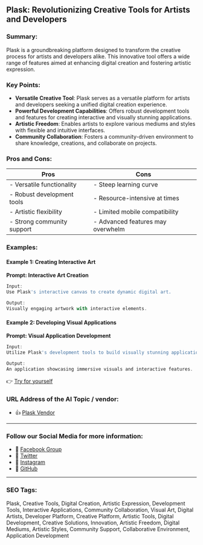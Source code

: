 ## Plask: Revolutionizing Creative Tools for Artists and Developers

### Summary:

Plask is a groundbreaking platform designed to transform the creative process for artists and developers alike. This innovative tool offers a wide range of features aimed at enhancing digital creation and fostering artistic expression.

### Key Points:

- **Versatile Creative Tool**: Plask serves as a versatile platform for artists and developers seeking a unified digital creation experience.
- **Powerful Development Capabilities**: Offers robust development tools and features for creating interactive and visually stunning applications.
- **Artistic Freedom**: Enables artists to explore various mediums and styles with flexible and intuitive interfaces.
- **Community Collaboration**: Fosters a community-driven environment to share knowledge, creations, and collaborate on projects.

### Pros and Cons:

| Pros                          | Cons                           |
|-------------------------------|--------------------------------|
| - Versatile functionality    | - Steep learning curve         |
| - Robust development tools   | - Resource-intensive at times   |
| - Artistic flexibility       | - Limited mobile compatibility |
| - Strong community support   | - Advanced features may overwhelm|

### Examples:

#### Example 1: Creating Interactive Art
**Prompt: Interactive Art Creation**

```dart
Input:
Use Plask's interactive canvas to create dynamic digital art.

Output:
Visually engaging artwork with interactive elements.
```

#### Example 2: Developing Visual Applications
**Prompt: Visual Application Development**

```dart
Input:
Utilize Plask's development tools to build visually stunning applications.

Output:
An application showcasing immersive visuals and interactive features.
```

👉 <a href="https://plask.ai/" target="_blank">Try for yourself</a>

### URL Address of the AI Topic / vendor:

- 👍 <a href="https://plask.ai/" target="_blank">Plask Vendor</a>

<hr>

### Follow our Social Media for more information:

- 📘 <a href="https://www.facebook.com/plaskai/" target="_blank">Facebook Group</a>
- 📄 <a href="https://twitter.com/plaskai" target="_blank">Twitter</a>
- 📸 <a href="https://www.instagram.com/plask.ai/" target="_blank">Instagram</a>
- 🎥 <a href="https://github.com/plask-pl" target="_blank">GitHub</a>

<hr>

### SEO Tags:
Plask, Creative Tools, Digital Creation, Artistic Expression, Development Tools, Interactive Applications, Community Collaboration, Visual Art, Digital Artists, Developer Platform, Creative Platform, Artistic Tools, Digital Development, Creative Solutions, Innovation, Artistic Freedom, Digital Mediums, Artistic Styles, Community Support, Collaborative Environment, Application Development
